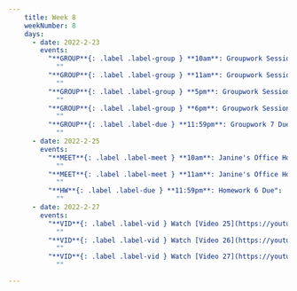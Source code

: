 ```yaml
---
    title: Week 8 
    weekNumber: 8
    days:
      - date: 2022-2-23
        events:
          "**GROUP**{: .label .label-group } **10am**: Groupwork Session":
            ""
          "**GROUP**{: .label .label-group } **11am**: Groupwork Session":
            ""
          "**GROUP**{: .label .label-group } **5pm**: Groupwork Session":
            ""
          "**GROUP**{: .label .label-group } **6pm**: Groupwork Session":
            ""
          "**GROUP**{: .label .label-due } **11:59pm**: Groupwork 7 Due":
            ""
      - date: 2022-2-25
        events:
          "**MEET**{: .label .label-meet } **10am**: Janine's Office Hours":
            ""
          "**MEET**{: .label .label-meet } **11am**: Janine's Office Hours":
            ""
          "**HW**{: .label .label-due } **11:59pm**: Homework 6 Due":
            ""
      - date: 2022-2-27
        events:
          "**VID**{: .label .label-vid } Watch [Video 25](https://youtu.be/AUiX4gWWsuE)":
            ""
          "**VID**{: .label .label-vid } Watch [Video 26](https://youtu.be/WLQMoA4ZAus)":
            ""
          "**VID**{: .label .label-vid } Watch [Video 27](https://youtu.be/4tGtziW901Y)":
            ""

---
```

